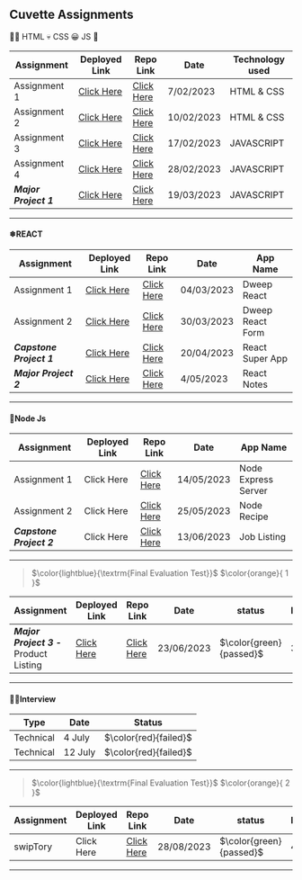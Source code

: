 
## Cuvette Assignments 

👩‍💻 HTML 💀 CSS 😀 JS 🧠

| Assignment             |  Deployed Link      | Repo Link   |Date                 |  Technology used                                      |
| ----------------- | ------------------ | ------------------ |------------------------------------------------------------------ |------------------ |
| Assignment 1 | [Click Here](https://cuvette-assignments.vercel.app/) | [Click Here](https://github.com/AnkitaMalik22/cuvette-assignments/tree/master/assignment1) | 7/02/2023 | HTML & CSS
| Assignment 2 | [Click Here](https://cuvette-assignment-2.vercel.app/)  | [Click Here](https://github.com/AnkitaMalik22/cuvette-assignments/tree/master/assignment2) | 10/02/2023 | HTML & CSS
| Assignment 3 | [Click Here](https://cuvette-assignments-3.vercel.app/) | [Click Here](https://github.com/AnkitaMalik22/cuvette-assignments/tree/master/assignment3) | 17/02/2023 | JAVASCRIPT
| Assignment 4 | [Click Here](https://timer-app-ankitamalik22.vercel.app/)  | [Click Here](https://github.com/AnkitaMalik22/timer-app) | 28/02/2023 | JAVASCRIPT
| ***Major Project 1*** | [Click Here](https://stone-paper-scissor-alpha.vercel.app/)  | [Click Here](https://github.com/AnkitaMalik22/Stone-Paper-Scissor) | 19/03/2023 | JAVASCRIPT
---
#### ❄REACT 
| Assignment             |  Deployed Link      | Repo Link   |Date                 |  App Name                                      |
| ----------------- | ------------------ | ------------------ |------------------------------------------------------------------ |------------------ |
| Assignment 1 | [Click Here](https://react-assignment-1-xi.vercel.app/)  | [Click Here](https://github.com/AnkitaMalik22/react-assignment-1) | 04/03/2023 | Dweep React
| Assignment 2 | [Click Here](https://react-assignment-2-delta.vercel.app/)  | [Click Here](https://github.com/AnkitaMalik22/react-form) | 30/03/2023 | Dweep React Form
| ***Capstone Project 1*** | [Click Here](https://super-app-react.vercel.app/)  | [Click Here](https://github.com/AnkitaMalik22/react-super-app) | 20/04/2023 | React Super App
| ***Major Project 2*** | [Click Here](https://react-notes-ankitamalik22.vercel.app/)  | [Click Here](https://github.com/AnkitaMalik22/react-notes) | 4/05/2023 | React Notes
---
#### 🌿Node Js
| Assignment             |  Deployed Link      | Repo Link   |Date                 |  App Name                                      |
| ----------------- | ------------------ | ------------------ |------------------------------------------------------------------ |------------------ |
| Assignment 1 | Click Here | [Click Here](https://github.com/AnkitaMalik22/node-express-server) | 14/05/2023 | Node Express Server
| Assignment 2 | Click Here  | [Click Here](https://github.com/AnkitaMalik22/node-recipe) | 25/05/2023 | Node Recipe
| ***Capstone Project 2*** | Click Here  | [Click Here](https://github.com/AnkitaMalik22/job-listing) | 13/06/2023 | Job Listing
---

> $\color{lightblue}{\textrm{Final Evaluation Test}}$ $\color{orange}{ 1 }$

| Assignment             |  Deployed Link      | Repo Link   | Date                 |  status  | Marks | 
| ----------------- | ------------------ | ------------------ |------------------------ |------------------------ | ------------------------ |
|  ***Major Project 3 -*** Product Listing | [Click Here](https://product-listing-ankitamalik22.vercel.app/)  | [Click Here](https://github.com/AnkitaMalik22/product-listing) |  23/06/2023 | $\color{green}{passed}$ | 38/50 |
---
#### 👩‍💻Interview
| Type             |  Date      | Status  |   
| ----------------- | ------------------ | -----------------|
| Technical | 4 July |  $\color{red}{failed}$ | 14/05/2023 | 
| Technical | 12 July |  $\color{red}{failed}$ | 14/05/2023 |
---

> $\color{lightblue}{\textrm{Final Evaluation Test}}$ $\color{orange}{ 2 }$

| Assignment             |  Deployed Link      | Repo Link   |Date                 |  status  | Marks |
| ----------------- | ------------------ | ------------------ |-------------- | ---------------- | ---------------- |
| swipTory | Click Here | [Click Here](https://github.com/AnkitaMalik22/SwipTory) | 28/08/2023 | $\color{green}{passed}$ | 46/50 |
---
